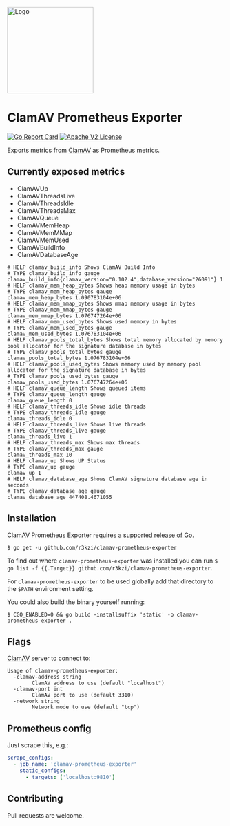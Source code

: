 <p align="left"><img src="https://storage.googleapis.com/gopherizeme.appspot.com/gophers/9e5f19f595edf1bb1a51cb49e4eac9f935c1ec18.png" alt="Logo" height="200"></p>

# ClamAV Prometheus Exporter

[![Go Report Card](https://goreportcard.com/badge/github.com/r3kzi/clamav-prometheus-exporter)](https://goreportcard.com/report/github.com/r3kzi/clamav-prometheus-exporter)
[![Apache V2 License](https://img.shields.io/badge/license-Apache%20V2-blue.svg)](https://github.com/r3kzi/clamav-prometheus-exporter/blob/master/LICENSE)

Exports metrics from [ClamAV](https://www.clamav.net/) as Prometheus metrics.

## Currently exposed metrics

- ClamAVUp
- ClamAVThreadsLive
- ClamAVThreadsIdle
- ClamAVThreadsMax
- ClamAVQueue
- ClamAVMemHeap
- ClamAVMemMMap
- ClamAVMemUsed
- ClamAVBuildInfo
- ClamAVDatabaseAge

```
# HELP clamav_build_info Shows ClamAV Build Info
# TYPE clamav_build_info gauge
clamav_build_info{clamav_version="0.102.4",database_version="26091"} 1
# HELP clamav_mem_heap_bytes Shows heap memory usage in bytes
# TYPE clamav_mem_heap_bytes gauge
clamav_mem_heap_bytes 1.090783104e+06
# HELP clamav_mem_mmap_bytes Shows mmap memory usage in bytes
# TYPE clamav_mem_mmap_bytes gauge
clamav_mem_mmap_bytes 1.076747264e+06
# HELP clamav_mem_used_bytes Shows used memory in bytes
# TYPE clamav_mem_used_bytes gauge
clamav_mem_used_bytes 1.076783104e+06
# HELP clamav_pools_total_bytes Shows total memory allocated by memory pool allocator for the signature database in bytes
# TYPE clamav_pools_total_bytes gauge
clamav_pools_total_bytes 1.076783104e+06
# HELP clamav_pools_used_bytes Shows memory used by memory pool allocator for the signature database in bytes
# TYPE clamav_pools_used_bytes gauge
clamav_pools_used_bytes 1.076747264e+06
# HELP clamav_queue_length Shows queued items
# TYPE clamav_queue_length gauge
clamav_queue_length 0
# HELP clamav_threads_idle Shows idle threads
# TYPE clamav_threads_idle gauge
clamav_threads_idle 0
# HELP clamav_threads_live Shows live threads
# TYPE clamav_threads_live gauge
clamav_threads_live 1
# HELP clamav_threads_max Shows max threads
# TYPE clamav_threads_max gauge
clamav_threads_max 10
# HELP clamav_up Shows UP Status
# TYPE clamav_up gauge
clamav_up 1
# HELP clamav_database_age Shows ClamAV signature database age in seconds
# TYPE clamav_database_age gauge
clamav_database_age 447408.4671055
```

## Installation

ClamAV Prometheus Exporter requires a
[supported release of Go](https://golang.org/doc/devel/release.html#policy).

```shell script
$ go get -u github.com/r3kzi/clamav-prometheus-exporter
```

To find out where `clamav-prometheus-exporter` was installed you can run `$ go list -f {{.Target}} github.com/r3kzi/clamav-prometheus-exporter`.

For `clamav-prometheus-exporter` to be used globally add that directory to the `$PATH` environment setting.

You could also build the binary yourself running:
```shell script
$ CGO_ENABLED=0 && go build -installsuffix 'static' -o clamav-prometheus-exporter .
```

## Flags

[ClamAV](https://www.clamav.net/) server to connect to:

```shell script
Usage of clamav-prometheus-exporter:
  -clamav-address string
    	ClamAV address to use (default "localhost")
  -clamav-port int
    	ClamAV port to use (default 3310)
  -network string
        Network mode to use (default "tcp")  	
```

## Prometheus config

Just scrape this, e.g.:

```yaml
scrape_configs:
  - job_name: 'clamav-prometheus-exporter'
    static_configs:
      - targets: ['localhost:9810']
```

## Contributing

Pull requests are welcome.